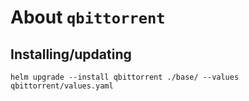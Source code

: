 About `qbittorrent`
===

Installing/updating
---

```shell
helm upgrade --install qbittorrent ./base/ --values qbittorrent/values.yaml
```
